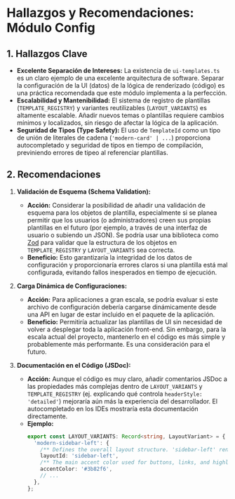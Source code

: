 # Hallazgos y Recomendaciones: Módulo Config

## 1. Hallazgos Clave

- **Excelente Separación de Intereses:** La existencia de `ui-templates.ts` es un claro ejemplo de una excelente arquitectura de software. Separar la configuración de la UI (datos) de la lógica de renderizado (código) es una práctica recomendada que este módulo implementa a la perfección.
- **Escalabilidad y Mantenibilidad:** El sistema de registro de plantillas (`TEMPLATE_REGISTRY`) y variantes reutilizables (`LAYOUT_VARIANTS`) es altamente escalable. Añadir nuevos temas o plantillas requiere cambios mínimos y localizados, sin riesgo de afectar la lógica de la aplicación.
- **Seguridad de Tipos (Type Safety):** El uso de `TemplateId` como un tipo de unión de literales de cadena (`'modern-card' | ...`) proporciona autocompletado y seguridad de tipos en tiempo de compilación, previniendo errores de tipeo al referenciar plantillas.

## 2. Recomendaciones

1.  **Validación de Esquema (Schema Validation):**
    *   **Acción:** Considerar la posibilidad de añadir una validación de esquema para los objetos de plantilla, especialmente si se planea permitir que los usuarios (o administradores) creen sus propias plantillas en el futuro (por ejemplo, a través de una interfaz de usuario o subiendo un JSON). Se podría usar una biblioteca como [Zod](https://zod.dev/) para validar que la estructura de los objetos en `TEMPLATE_REGISTRY` y `LAYOUT_VARIANTS` sea correcta.
    *   **Beneficio:** Esto garantizaría la integridad de los datos de configuración y proporcionaría errores claros si una plantilla está mal configurada, evitando fallos inesperados en tiempo de ejecución.

2.  **Carga Dinámica de Configuraciones:**
    *   **Acción:** Para aplicaciones a gran escala, se podría evaluar si este archivo de configuración debería cargarse dinámicamente desde una API en lugar de estar incluido en el paquete de la aplicación.
    *   **Beneficio:** Permitiría actualizar las plantillas de UI sin necesidad de volver a desplegar toda la aplicación front-end. Sin embargo, para la escala actual del proyecto, mantenerlo en el código es más simple y probablemente más performante. Es una consideración para el futuro.

3.  **Documentación en el Código (JSDoc):**
    *   **Acción:** Aunque el código es muy claro, añadir comentarios JSDoc a las propiedades más complejas dentro de `LAYOUT_VARIANTS` y `TEMPLATE_REGISTRY` (ej. explicando qué controla `headerStyle: 'detailed'`) mejoraría aún más la experiencia del desarrollador. El autocompletado en los IDEs mostraría esta documentación directamente.
    *   **Ejemplo:**
        ```typescript
        export const LAYOUT_VARIANTS: Record<string, LayoutVariant> = {
          'modern-sidebar-left': {
            /** Defines the overall layout structure. 'sidebar-left' renders a sidebar on the left. */
            layoutId: 'sidebar-left',
            /** The main accent color used for buttons, links, and highlights. */
            accentColor: '#3b82f6',
            // ...
          },
        };
        ```
